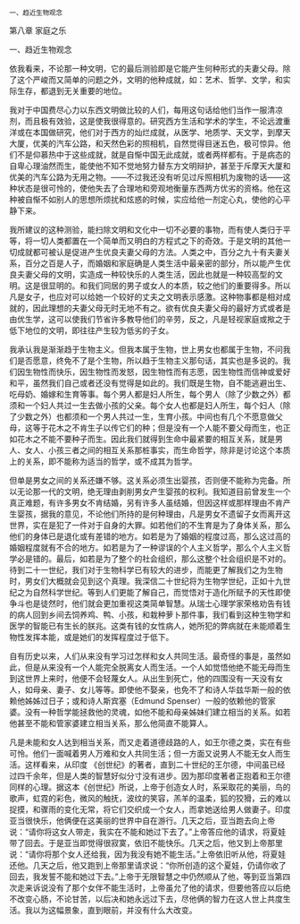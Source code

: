     一、趋近生物观念 

   第八章 家庭之乐

   一、趋近生物观念

   依我看来，不论那一种文明，它的最后测验即是它能产生何种形式的夫妻父母。除了这个严峻而又简单的问题之外，文明的他种成就，如：艺术、哲学、文学，和实际生存，都退到无关重要的地位。

   我对于中国费尽心力以东西文明做比较的人们，每用这句话给他们当作一服清凉剂，而且极有效验，这是使我很得意的。研究西方生活和学术的学生，不论远渡重洋或在本国做研究，他们对于西方的灿烂成就，从医学、地质学、天文学，到摩天大厦，优美的汽车公路，和天然色彩的照相机，自然觉得目迷五色，极可惊异。他们不是仰慕热中于这些成就，就是自惭中国无此成就，或者两样都有。于是病态的自卑心理油然而生，能使他不知不觉地努力替东方文明辩护，甚至于斥摩天大厦和优美的汽车公路为无用之物。——不过我还没有听见过斥照相机为废物的话——这种状态是很可怜的，使他失去了合理地和旁观地衡量东西两方优劣的资格。他在这种被自惭不如别人的思想所烦扰和炫惑的时候，实应给他一剂定心丸，使他的心平静下来。

   我所建议的这种测验，能扫除文明和文化中一切不必要的事物，而有使人类归于平等，将一切人类都置在一个简单而又明白的方程式之下的奇效。于是文明的其他一切成就都可被认是促进产生优良夫妻父母的方法。人类之中，百分之九十有夫妻关系，百分之百是人子，而婚姻和家庭确是人类生活中最亲密的部分，所以能产生优良夫妻父母的文明，实造成一种较快乐的人类生活，因此也就是一种较高型的文明。这是很显明的。和我们同居的男子或女人的本质，较之他们的重要得多。所以凡是女子，也应对可以给她一个较好的丈夫之文明表示感激。这种物事都是相对成就的，因此理想的夫妻父母无时无地不有之。欲有优良夫妻父母的最好方式或者是由优生学，这可以使我们节省许多教导他们的辛劳，反之，凡是轻视家庭或揿之于低下地位的文明，即往往产生较为低劣的子女。

   我承认我是渐渐趋于生物主义。但我本属于生物，世上男女也都属于生物，不问我们是否愿意，终免不了是个生物，所以趋于生物主义那句话，其实也是多说的。我们因生物性而快乐，因生物性而发怒，因生物性而有志愿，因生物性而信神或爱好和平，虽然我们自己或者还没有觉得是如此的。我们既是生物，自不能逃避出生、吃母奶、婚嫁和生育等事。每个男人都是妇人所生，每个男人（除了少数之外）都须和一个妇人共过一生去做小孩的父亲。每个女人也都是妇人所生，每个妇人（除了少数之外）也都须和一个男人共过一生，生育小孩。中间也有几个不愿意做父母，这等于花木之不肯生子以传它们的种；但是没有一个人能不要父母而生，也正如花木之不能不要种子而生。因此我们就得到生命中最紧要的相互关系，就是男人、女人、小孩三者之间的相互关系那桩事实，而生命哲学，除非是讨论这个本质上的关系，即不能称为适当的哲学，或不成其为哲学。

   但单是男女之间的关系还嫌不够。这关系必须生出婴孩，否则便不能称为完备。所以无论那一代的文明，绝无理由剥削男女产生婴孩的权利。我知道目前曾发生一个真正难题，有许多男女不肯结婚，另有许多人虽结婚，但因这样或那样理由不肯产生婴孩，据我的意见，不论他们所持的是何种理由，凡是男女不遗留子女而离开这世界，实在是犯了一件对于自身的大罪。如若他们的不生育是为了身体关系，那么他们的身体已是退化或有差错的地方。如若是为了婚姻的程度过高，那么这过高的婚姻程度就有不合的地方。如若是为了一种谬误的个人主义哲学，那么个人主义哲学必是错的。最后，如若是为了整个的社会组织，那么这整个社会组织是不对的。待到二十一世纪，我们对于生物科学已有较大的进步，而能更了解我们之为生物时，男女们大概就会见到这个真理。我深信二十世纪将为生物学世纪，正如十九世纪之为自然科学世纪。等到人们更能了解自己，而觉悟对于造化所赋予的天性即使争斗也是徒然时，他们就会更加重视这类简单智慧。从瑞士心理学家荣格劝告有钱的病人回到乡间去饲养鸡、鸭、小孩，和栽种萝卜那件事，我们看到这种生物学和医学的智能已有生长的朕兆。这类有钱的女性病人，她所犯的弊病就在未能顺着生物性发挥本能，或是她们的发挥程度过于低下。

   自有历史以来，人们从来没有学习过怎样和女人共同生活。最奇怪的事是，虽然如此，但是从来没有一个人能完全脱离女人而生活。一个人如觉悟他绝不能无母而生到这世界上来时，他便不会轻蔑女人。从出生到死亡，他的四围没有一天没有女人，如母亲、妻子、女儿等等。即使他不娶亲，也免不了和诗人华兹华斯一般的依赖他姊姊过日子；或和诗人斯宾塞（Edmund Spenser）一般的依赖他的管家婆。没有一种哲学能拯救他的灵魂，如他不能和母亲姊妹们建立相当的关系。如若他甚至不能和管家婆建立相当关系，那么他简直不能算人。

   凡是未能和女人达到相当关系，而又走着道德歧路的人，如王尔德之类，实在有些可怜。他们一面喊着男人万难和女人共同生活；但一方面又说男人不能无女人而生活。这样看来，从印度 《创世纪》的著者，直到二十世纪的王尔德，中间虽已经过四千余年，但是人类的智慧好似分寸没有进步。因为那印度著者正抱着和王尔德同样的心理。据这本《创世纪》所说，上帝于创造女人时，系采取花的美丽，鸟的歌声，虹霓的彩色，微风的触抚，波纹的笑容，羔羊的温柔，狐的狡猾，云的难以捉摸，和骤雨的变化无常，将它们交织成一个女人，而拿她送给男人做妻子。印度亚当很快乐，他俩便在这美丽的世界中自在游行。几天之后，亚当跑去向上帝说：“请你将这女人带走，我实在不能和她过下去了。”上帝答应他的请求，将夏娃带了回去。于是亚当即觉得很寂寞，依旧不能快乐。几天之后，他又到上帝那里说：“请你将那个女人还给我，因为我没有她不能生活。”上帝依旧听从他，将夏娃还他。几天之后，他又跑到上帝那里请求说：“你所创造的这个夏娃，仍请你收了回去，我发誓不能和她过下去。”上帝于无限智慧之中仍然顺从了他，等到亚当第四次走来诉说没有了那个女伴不能生活时，上帝虽允了他的请求，但要他答应以后绝不改变心肠，不论甘苦，以后决和她永远过下去，尽他俩的智力在这人世上共度生活。我以为这幅景象，直到眼前，并没有什么大改变。

